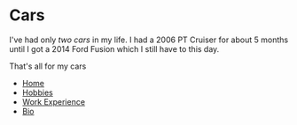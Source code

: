 # Cars

I've had only *two cars* in my life. 
I had a 2006 PT Cruiser for about 5 months until I got a 2014 Ford Fusion which I still have to this day.

<p>That's all for my cars</p>


- [Home](README.md)
- [Hobbies](Hobbies.md)
- [Work Experience](WorkExperiences.md)
- [Bio](Bio.md)
